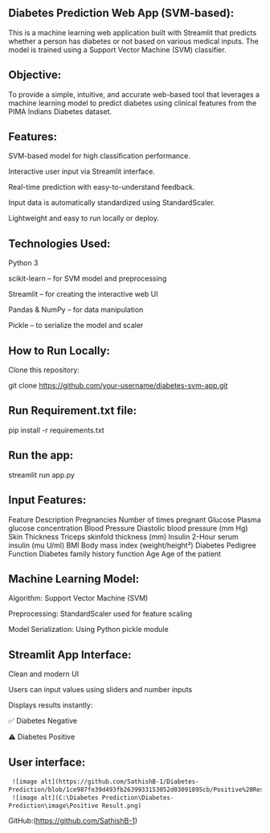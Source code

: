 ## Diabetes Prediction Web App (SVM-based):

This is a machine learning web application built with Streamlit that predicts whether a person has diabetes or not based on various medical inputs. The model is trained using a Support Vector Machine (SVM) classifier.

## Objective:

To provide a simple, intuitive, and accurate web-based tool that leverages a machine learning model to predict diabetes using clinical features from the PIMA Indians Diabetes dataset.

## Features:

SVM-based model for high classification performance.

Interactive user input via Streamlit interface.

Real-time prediction with easy-to-understand feedback.

Input data is automatically standardized using StandardScaler.

Lightweight and easy to run locally or deploy.

## Technologies Used:

Python 3

scikit-learn – for SVM model and preprocessing

Streamlit – for creating the interactive web UI

Pandas & NumPy – for data manipulation

Pickle – to serialize the model and scaler

## How to Run Locally:

Clone this repository:

git clone https://github.com/your-username/diabetes-svm-app.git

## Run Requirement.txt file:

pip install -r requirements.txt

## Run the app:

streamlit run app.py

## Input Features:

Feature	Description
Pregnancies	Number of times pregnant
Glucose	Plasma glucose concentration
Blood Pressure	Diastolic blood pressure (mm Hg)
Skin Thickness	Triceps skinfold thickness (mm)
Insulin	2-Hour serum insulin (mu U/ml)
BMI	Body mass index (weight/height²)
Diabetes Pedigree Function	Diabetes family history function
Age	Age of the patient

## Machine Learning Model:

Algorithm: Support Vector Machine (SVM)

Preprocessing: StandardScaler used for feature scaling

Model Serialization: Using Python pickle module

## Streamlit App Interface:

Clean and modern UI

Users can input values using sliders and number inputs

Displays results instantly:

✅ Diabetes Negative

⚠️ Diabetes Positive

## User interface:

     ![image alt](https://github.com/SathishB-1/Diabetes-Prediction/blob/1ce987fe39d493fb2639933153052d03091895cb/Positive%20Result.png)
     ![image alt](C:\Diabetes Prediction\Diabetes-Prediction\image\Positive Result.png)


GitHub:(https://github.com/SathishB-1)
